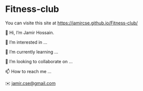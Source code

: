 # Fitness-club
You can visite this site at https://jamircse.github.io/Fitness-club/


👋 Hi, I’m Jamir Hossain.

 👀 I’m interested in ...

🌱 I’m currently learning ...

💞️ I’m looking to collaborate on ...

📫 How to reach me ...
    
 ✉️ jamir.cse@gmail.com
   

